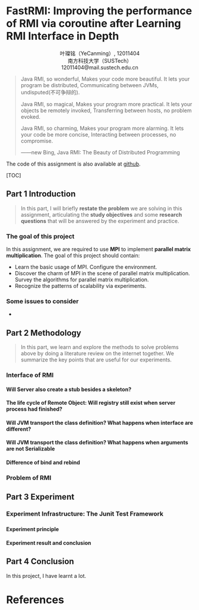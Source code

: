 # FastRMI:  Improving the performance of RMI via coroutine after Learning RMI Interface in Depth

<div align="center">
    叶璨铭（YeCanming）, 12011404 <br>
    南方科技大学（SUSTech） <br>
    12011404@mail.sustech.edu.cn <br>
</div>
<!-- SUSTech CS Course of Distributed System, Assignment 2 Report, March 2023 -->

> Java RMI, so wonderful, Makes your code more beautiful. It lets your program be distributed, Communicating between JVMs, undisputed(不可争辩的).
>
> Java RMI, so magical, Makes your program more practical. It lets your objects be remotely invoked, Transferring between hosts, no problem evoked.
>
> Java RMI, so charming, Makes your program more alarming. It lets your code be more concise, Interacting between processes, no compromise.
>
> ——new Bing, Java RMI: The Beauty of Distributed Programming

The code of this assignment is also available at [github](https://github.com/2catycm/Simple-MPI-Matmul.git). 

[TOC]

## Part 1 Introduction

> In this part, I will briefly **restate the problem** we are solving in this assignment, articulating the **study objectives** and some **research questions** that will be answered by the experiment and practice.  

### The goal of this project

In this assignment, we are required to use **MPI** to implement **parallel matrix multiplication**. The goal of this project should contain:

- Learn the basic usage of MPI. Configure the environment. 
- Discover the charm of MPI in the scene of parallel matrix multiplication. Survey the algorithms for parallel matrix multiplication. 
- Recognize the patterns of scalability via experiments. 

### Some issues to consider

- 

## Part 2 Methodology

> In this part, we learn and explore the methods to solve problems above by doing a literature review on the internet together. We summarize the key points that are useful for our experiments. 

### Interface of RMI

#### Will Server also create a stub besides a skeleton?



#### The life cycle of Remote Object: Will registry still exist when server process had finished?



#### Will JVM transport the class definition? What happens when interface are different?



#### Will JVM transport the class definition? What happens when arguments are not Serializable



#### Difference of bind and rebind



### Problem of RMI





## Part 3 Experiment 

### Experiment Infrastructure: The Junit Test Framework

### 

#### Experiment principle



#### Experiment result and conclusion





## Part 4 Conclusion

In this project, I have learnt a lot. 

# References

[^1]: 
